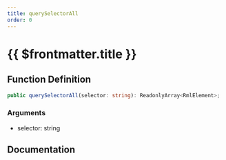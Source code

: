 ```yaml
---
title: querySelectorAll
order: 0
---
```


# {{ $frontmatter.title }}

## Function Definition

```ts
public querySelectorAll(selector: string): ReadonlyArray<RmlElement>;
```

### Arguments

* selector: string

## Documentation

<!--@include: ./parts/querySelectorAll.md-->
